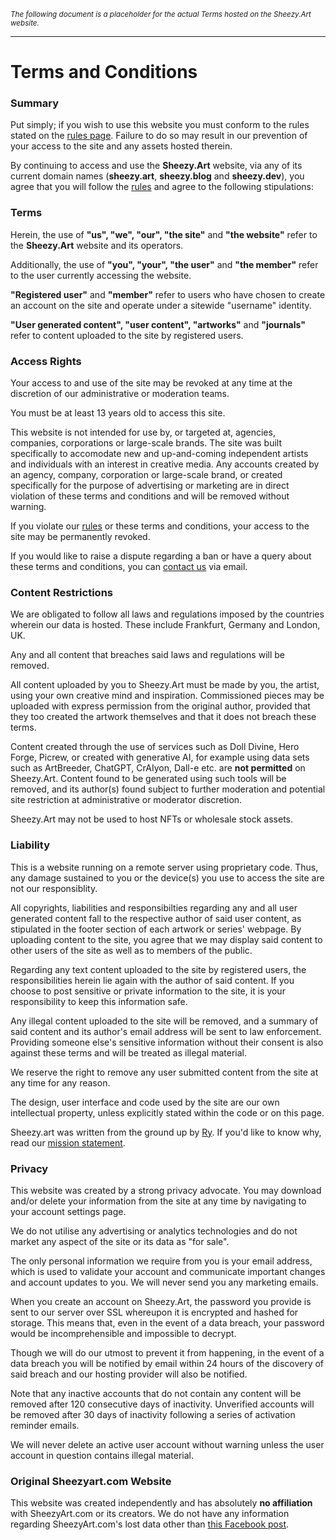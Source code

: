 *<sub>The following document is a placeholder for the actual Terms hosted on the Sheezy.Art website.</sub>*

---

# Terms and Conditions

### Summary

Put simply; if you wish to use this website you must conform to the rules stated on the [rules page](https://sheezy.art/page/rules). Failure to do so may result in our prevention of your access to the site and any assets hosted therein.

By continuing to access and use the **Sheezy.Art** website, via any of its current domain names (**sheezy.art**, **sheezy.blog** and **sheezy.dev**), you agree that you will follow the [rules](https://sheezy.art/page/rules) and agree to the following stipulations:

### Terms

Herein, the use of **"us", "we", "our", "the site"** and **"the website"** refer to the **Sheezy.Art** website and its operators.

Additionally, the use of **"you", "your", "the user"** and **"the member"** refer to the user currently accessing the website.

**"Registered user"** and **"member"** refer to users who have chosen to create an account on the site and operate under a sitewide "username" identity.

**"User generated content", "user content", "artworks"** and **"journals"** refer to content uploaded to the site by registered users.

### Access Rights

Your access to and use of the site may be revoked at any time at the discretion of our administrative or moderation teams.

You must be at least 13 years old to access this site.

This website is not intended for use by, or targeted at, agencies, companies, corporations or large-scale brands. The site was built specifically to accomodate new and up-and-coming independent artists and individuals with an interest in creative media. Any accounts created by an agency, company, corporation or large-scale brand, or created specifically for the purpose of advertising or marketing are in direct violation of these terms and conditions and will be removed without warning.

If you violate our [rules](https://sheezy.art/page/rules) or these terms and conditions, your access to the site may be permanently revoked.

If you would like to raise a dispute regarding a ban or have a query about these terms and conditions, you can [contact us](mailto:contact@sheezy.art) via email.

### Content Restrictions

We are obligated to follow all laws and regulations imposed by the countries wherein our data is hosted. These include Frankfurt, Germany and London, UK.

Any and all content that breaches said laws and regulations will be removed.

All content uploaded by you to Sheezy.Art must be made by you, the artist, using your own creative mind and inspiration. Commissioned pieces may be uploaded with express permission from the original author, provided that they too created the artwork themselves and that it does not breach these terms.

Content created through the use of services such as Doll Divine, Hero Forge, Picrew, or created with generative AI, for example using data sets such as ArtBreeder, ChatGPT, CrAIyon, Dall-e etc. are **not permitted** on Sheezy.Art. Content found to be generated using such tools will be removed, and its author(s) found subject to further moderation and potential site restriction at administrative or moderator discretion.

Sheezy.Art may not be used to host NFTs or wholesale stock assets.

### Liability

This is a website running on a remote server using proprietary code. Thus, any damage sustained to you or the device(s) you use to access the site are not our responsiblity.

All copyrights, liabilities and responsibilties regarding any and all user generated content fall to the respective author of said user content, as stipulated in the footer section of each artwork or series' webpage. By uploading content to the site, you agree that we may display said content to other users of the site as well as to members of the public.

Regarding any text content uploaded to the site by registered users, the responsibilities herein lie again with the author of said content. If you choose to post sensitive or private information to the site, it is your responsibility to keep this information safe.

Any illegal content uploaded to the site will be removed, and a summary of said content and its author's email address will be sent to law enforcement. Providing someone else's sensitive information without their consent is also against these terms and will be treated as illegal material.

We reserve the right to remove any user submitted content from the site at any time for any reason.

The design, user interface and code used by the site are our own intellectual property, unless explicitly stated within the code or on this page.

Sheezy.art was written from the ground up by [Ry](https://sheezy.art/ry). If you'd like to know why, read our [mission statement](https://sheezy.art/page/about).

### Privacy

This website was created by a strong privacy advocate. You may download and/or delete your information from the site at any time by navigating to your account settings page.

We do not utilise any advertising or analytics technologies and do not market any aspect of the site or its data as "for sale".

The only personal information we require from you is your email address, which is used to validate your account and communicate important changes and account updates to you. We will never send you any marketing emails.

When you create an account on Sheezy.Art, the password you provide is sent to our server over SSL whereupon it is encrypted and hashed for storage. This means that, even in the event of a data breach, your password would be incomprehensible and impossible to decrypt.

Though we will do our utmost to prevent it from happening, in the event of a data breach you will be notified by email within 24 hours of the discovery of said breach and our hosting provider will also be notified.

Note that any inactive accounts that do not contain any content will be removed after 120 consecutive days of inactivity. Unverified accounts will be removed after 30 days of inactivity following a series of activation reminder emails.

We will never delete an active user account without warning unless the user account in question contains illegal material.

### Original Sheezyart.com Website

This website was created independently and has absolutely **no affiliation** with SheezyArt.com or its creators. We do not have any information regarding SheezyArt.com's lost data other than [this Facebook post](https://www.facebook.com/sheezyart/posts/702575763176253).
